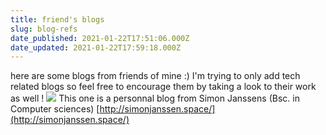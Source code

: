 ```yaml
---
title: friend's blogs
slug: blog-refs
date_published: 2021-01-22T17:51:06.000Z
date_updated: 2021-01-22T17:59:18.000Z
---
```


here are some blogs from friends of mine :) I'm trying to only add tech related blogs so feel free to encourage them by taking a look to their work as well !
![](/content/images/2021/01/image-32.png)
This one is a personnal blog from Simon Janssens (Bsc. in Computer sciences) [http://simonjanssen.space/](http://simonjanssen.space/)

